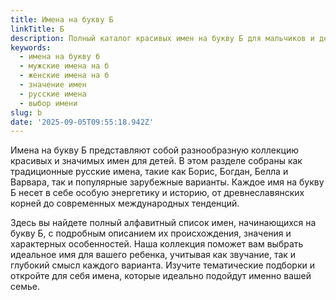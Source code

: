 ```yaml
---
title: Имена на букву Б
linkTitle: Б
description: Полный каталог красивых имен на букву Б для мальчиков и девочек. Выберите идеальное имя с подробным описанием значения и происхождения.
keywords:
  - имена на букву б
  - мужские имена на б
  - женские имена на б
  - значение имен
  - русские имена
  - выбор имени
slug: b
date: '2025-09-05T09:55:18.942Z'
---
```


Имена на букву Б представляют собой разнообразную коллекцию красивых и значимых имен для детей. В этом разделе собраны как традиционные русские имена, такие как Борис, Богдан, Белла и Варвара, так и популярные зарубежные варианты. Каждое имя на букву Б несет в себе особую энергетику и историю, от древнеславянских корней до современных международных тенденций.

Здесь вы найдете полный алфавитный список имен, начинающихся на букву Б, с подробным описанием их происхождения, значения и характерных особенностей. Наша коллекция поможет вам выбрать идеальное имя для вашего ребенка, учитывая как звучание, так и глубокий смысл каждого варианта. Изучите тематические подборки и откройте для себя имена, которые идеально подойдут именно вашей семье.
